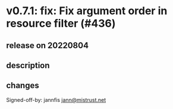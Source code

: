 # v0.7.1: fix: Fix argument order in resource filter (#436)

## release on 20220804

## description

## changes

Signed-off-by: jannfis <a href="mailto:jann@mistrust.net">jann@mistrust.net</a>

